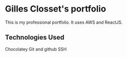 # Gilles Closset's portfolio

This is my professional portfolio. It uses AWS and ReactJS.

## Technologies Used

Chocolatey
Git and github
SSH
